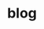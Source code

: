 ---
layout: paginated
style: page
eleventyExcludeFromCollections: true
title: "blog"
description: "my creative feed — poetry, music, and assorted thoughts"
permalink: "blog/{% if pagination.pageNumber > 0 %}page-{{ pagination.pageNumber }}/{% endif %}index.html"
pagination:
  data: collections.content
  size: 5
  reverse: true
  alias: posts
---